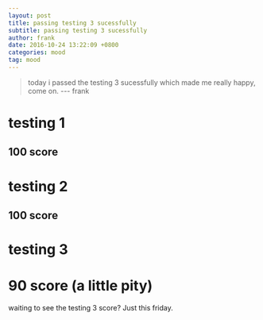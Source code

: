 ```yaml
---
layout: post
title: passing testing 3 sucessfully
subtitle: passing testing 3 sucessfully
author: frank
date: 2016-10-24 13:22:09 +0800
categories: mood
tag: mood
---
```

>today i passed the testing 3 sucessfully which made me really happy, come on. --- frank

# testing 1 

## 100 score

# testing 2 

## 100 score

# testing 3

# 90 score (a little pity)

waiting to see the testing 3 score? Just this friday.

